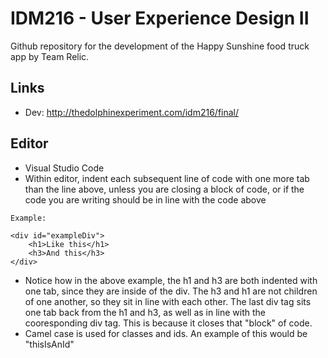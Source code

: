 # IDM216 - User Experience Design II
Github repository for the development of the Happy Sunshine food truck app by Team Relic.

## Links
- Dev: http://thedolphinexperiment.com/idm216/final/

## Editor
- Visual Studio Code
- Within editor, indent each subsequent line of code with one more tab than the line above, unless you are closing a block of code, or if the code you are writing should be in line with the code above
```
Example:

<div id="exampleDiv">
    <h1>Like this</h1>
    <h3>And this</h3>
</div>
```
- Notice how in the above example, the h1 and h3 are both indented with one tab, since they are inside of the div. The h3 and h1 are not children of one another, so they sit in line with each other. The last div tag sits one tab back from the h1 and h3, as well as in line with the cooresponding div tag. This is because it closes that "block" of code.
- Camel case is used for classes and ids. An example of this would be "thisIsAnId"

